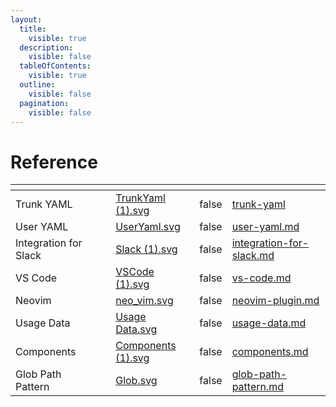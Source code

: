 ```yaml
---
layout:
  title:
    visible: true
  description:
    visible: false
  tableOfContents:
    visible: true
  outline:
    visible: false
  pagination:
    visible: false
---
```


# Reference

<table data-column-title-hidden data-view="cards"><thead><tr><th></th><th data-hidden></th><th data-hidden></th><th data-hidden data-card-cover data-type="files"></th><th data-hidden data-type="checkbox"></th><th data-hidden data-card-target data-type="content-ref"></th></tr></thead><tbody><tr><td>Trunk YAML</td><td></td><td></td><td><a href="../.gitbook/assets/TrunkYaml (1).svg">TrunkYaml (1).svg</a></td><td>false</td><td><a href="trunk-yaml/">trunk-yaml</a></td></tr><tr><td>User YAML</td><td></td><td></td><td><a href="../.gitbook/assets/UserYaml.svg">UserYaml.svg</a></td><td>false</td><td><a href="user-yaml.md">user-yaml.md</a></td></tr><tr><td>Integration for Slack</td><td></td><td></td><td><a href="../.gitbook/assets/Slack (1).svg">Slack (1).svg</a></td><td>false</td><td><a href="integration-for-slack.md">integration-for-slack.md</a></td></tr><tr><td>VS Code</td><td></td><td></td><td><a href="../.gitbook/assets/VSCode (1).svg">VSCode (1).svg</a></td><td>false</td><td><a href="vs-code.md">vs-code.md</a></td></tr><tr><td>Neovim</td><td></td><td></td><td><a href="../.gitbook/assets/neo_vim.svg">neo_vim.svg</a></td><td>false</td><td><a href="neovim-plugin.md">neovim-plugin.md</a></td></tr><tr><td>Usage Data</td><td></td><td></td><td><a href="../.gitbook/assets/Usage Data.svg">Usage Data.svg</a></td><td>false</td><td><a href="usage-data.md">usage-data.md</a></td></tr><tr><td>Components</td><td></td><td></td><td><a href="../.gitbook/assets/Components (1).svg">Components (1).svg</a></td><td>false</td><td><a href="components.md">components.md</a></td></tr><tr><td>Glob Path Pattern</td><td></td><td></td><td><a href="../.gitbook/assets/Glob.svg">Glob.svg</a></td><td>false</td><td><a href="glob-path-pattern.md">glob-path-pattern.md</a></td></tr></tbody></table>
